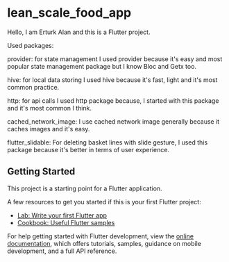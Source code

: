# lean_scale_food_app

Hello, I am Erturk Alan and this is a Flutter project.

Used packages:

provider: for state management I used provider because it's easy and most popular state management package but I know Bloc and Getx too.

hive: for local data storing I used hive because it's fast, light and it's most common practice.

http: for api calls I used http package because, I started with this package and it's most common I think.

cached_network_image: I use cached network image generally because it caches images and it's easy.

flutter_slidable: For deleting basket lines with slide gesture, I used this package because it's better in terms of user experience.


## Getting Started

This project is a starting point for a Flutter application.

A few resources to get you started if this is your first Flutter project:

- [Lab: Write your first Flutter app](https://docs.flutter.dev/get-started/codelab)
- [Cookbook: Useful Flutter samples](https://docs.flutter.dev/cookbook)

For help getting started with Flutter development, view the
[online documentation](https://docs.flutter.dev/), which offers tutorials,
samples, guidance on mobile development, and a full API reference.
